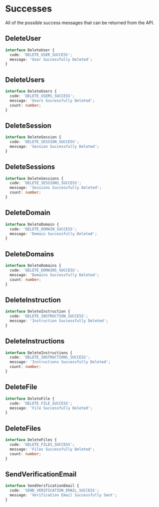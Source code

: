# Successes

All of the possible success messages that can be returned from the API.

## DeleteUser

```ts
interface DeleteUser {
  code: 'DELETE_USER_SUCCESS';
  message: 'User Successfully Deleted';
}
```

## DeleteUsers

```ts
interface DeleteUsers {
  code: 'DELETE_USERS_SUCCESS';
  message: 'Users Successfully Deleted';
  count: number;
}
```

## DeleteSession

```ts
interface DeleteSession {
  code: 'DELETE_SESSION_SUCCESS';
  message: 'Session Successfully Deleted';
}
```

## DeleteSessions

```ts
interface DeleteSessions {
  code: 'DELETE_SESSIONS_SUCCESS';
  message: 'Sessions Successfully Deleted';
  count: number;
}
```

## DeleteDomain

```ts
interface DeleteDomain {
  code: 'DELETE_DOMAIN_SUCCESS';
  message: 'Domain Successfully Deleted';
}
```

## DeleteDomains

```ts
interface DeleteDomains {
  code: 'DELETE_DOMAINS_SUCCESS';
  message: 'Domains Successfully Deleted';
  count: number;
}
```

## DeleteInstruction

```ts
interface DeleteInstruction {
  code: 'DELETE_INSTRUCTION_SUCCESS';
  message: 'Instruction Successfully Deleted';
}
```

## DeleteInstructions

```ts
interface DeleteInstructions {
  code: 'DELETE_INSTRUCTIONS_SUCCESS';
  message: 'Instructions Successfully Deleted';
  count: number;
}
```

## DeleteFile

```ts
interface DeleteFile {
  code: 'DELETE_FILE_SUCCESS';
  message: 'File Successfully Deleted';
}
```

## DeleteFiles

```ts
interface DeleteFiles {
  code: 'DELETE_FILES_SUCCESS';
  message: 'Files Successfully Deleted';
  count: number;
}
```

## SendVerificationEmail

```ts
interface SendVerificationEmail {
  code: 'SEND_VERIFICATION_EMAIL_SUCCESS';
  message: 'Verification Email Successfully Sent';
}
```
